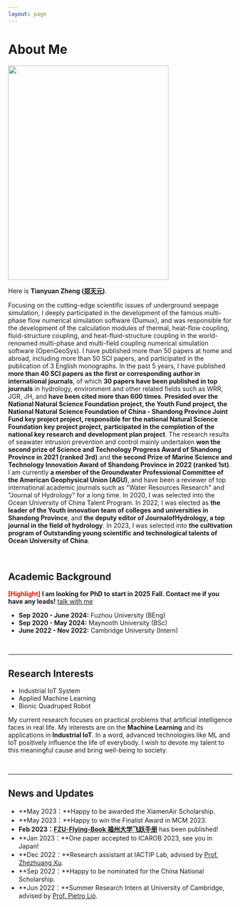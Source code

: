 ```yaml
---
layout: page
---
```


# About Me

<img src="https://caihanlin.com/caihanlin.jpg" class="floatpic" width="360" height="480">

Here is **Tianyuan Zheng ([郑天元](https://caihanlin.com/file/蔡汉霖简历.pdf))**.

Focusing on the cutting-edge scientific issues of underground seepage simulation, I deeply participated in the development of the famous multi-phase flow numerical simulation software (Dumux), and was responsible for the development of the calculation modules of thermal, heat-flow coupling, fluid-structure coupling, and heat-fluid-structure coupling in the world-renowned multi-phase and multi-field coupling numerical simulation software (OpenGeoSys). I have published more than 50 papers at home and abroad, including more than 50 SCI papers, and participated in the publication of 3 English monographs. In the past 5 years, I have published **more than 40 SCI papers as the first or corresponding author in international journals**, of which **30 papers have been published in top journals** in hydrology, environment and other related fields such as WRR, JGR, JH, and **have been cited more than 600 times**. **Presided over the National Natural Science Foundation project, the Youth Fund project, the National Natural Science Foundation of China - Shandong Province Joint Fund key project project, responsible for the national Natural Science Foundation key project project, participated in the completion of the national key research and development plan project**. The research results of seawater intrusion prevention and control mainly undertaken **won the second prize of Science and Technology Progress Award of Shandong Province in 2021 (ranked 3rd)** and **the second Prize of Marine Science and Technology Innovation Award of Shandong Province in 2022 (ranked 1st)**. I am currently **a member of the Groundwater Professional Committee of the American Geophysical Union (AGU)**, and have been a reviewer of top international academic journals such as "Water Resources Research" and "Journal of Hydrology" for a long time. In 2020, I was selected into the Ocean University of China Talent Program. In 2022, I was elected as **the leader of the Youth innovation team of colleges and universities in Shandong Province**, and **the deputy editor of JournalofHydrology, a top journal in the field of hydrology**. In 2023, I was selected into **the cultivation program of Outstanding young scientific and technological talents of Ocean University of China**.

<br>

## Academic Background

**<font color='red'>[Highlight]</font> I am looking for PhD to start in 2025 Fall. Contact me if you have any leads!** [talk with me](https://calendly.com/lancecai/meet-with-lance)

- **Sep 2020 - June 2024:** Fuzhou University (BEng)
- **Sep 2020 - May 2024:** Maynooth University (BSc)
- **June 2022 - Nov 2022:** Cambridge University (Intern)

<br>

---

## Research Interests

- Industrial IoT System
- Applied Machine Learning
- Bionic Quadruped Robot

My current research focuses on practical problems that artificial intelligence faces in real life. My interests are on the **Machine Learning** and its applications in **Industrial IoT**. In a word, advanced technologies like ML and IoT positively influence the life of everybody.  I wish to devote my talent to this meaningful cause and bring well-being to society.

<br>

---

## News and Updates

- **May 2023：**Happy to be awarded the XiamenAir Scholarship.
- **May 2023：**Happy to win the Finalist Award in MCM 2023.
- **Feb 2023：**[**FZU-Flying-Book 福州大学飞跃手册**](https://fzu-fly.online/) has been published!
- **Jan 2023：**One paper accepted to ICAROB 2023, see you in Japan!
- **Dec 2022：**Research assistant at IACTIP Lab, advised by [Prof. Zhezhuang Xu](https://dqxy.fzu.edu.cn/en/info/1009/1072.htm).
- **Sep 2022：**Happy to be nominated for the China National Scholarship.
- **Jun 2022：**Summer Research Intern at University of Cambridge, advised by [Prof. Pietro Liò](https://www.cl.cam.ac.uk/~pl219/ ).

<br>
